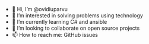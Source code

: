 - 👋 Hi, I’m @ovidiuparvu
- 👀 I’m interested in solving problems using technology
- 🌱 I’m currently learning C# and ansible
- 💞️ I’m looking to collaborate on open source projects
- 📫 How to reach me: GitHub issues

<!---
ovidiuparvu/ovidiuparvu is a ✨ special ✨ repository because its `README.md` (this file) appears on your GitHub profile.
You can click the Preview link to take a look at your changes.
--->
